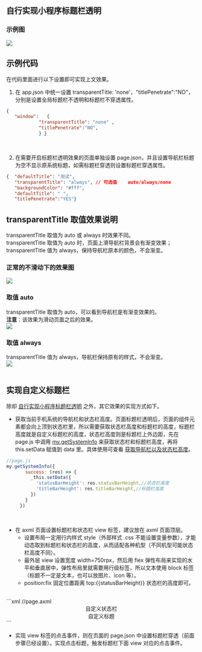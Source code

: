 
## 自行实现小程序标题栏透明

### 示例图
![](https://gw.alipayobjects.com/zos/sptworksff_prod/dd86db05-79ee-4903-b371-414514074a72.png#align=left&display=inline&height=345&margin=%5Bobject%20Object%5D&originHeight=800&originWidth=450&status=done&style=none&width=194)

## 示例代码 
在代码里面进行以下设置即可实现上文效果。

1. 在 app.json 中统一设置 transparentTitle: 'none'，"titlePenetrate":"NO"，分别是设置全局标题栏不透明和标题栏不穿透属性。

```json
{
   "window":   {         
            "transparentTitle": "none" ,   
            "titlePenetrate":"NO",
            } }
```
 

2. 在需要开启标题栏透明效果的页面单独设置 page.json，并且设置导航栏标题为空不显示原系统标题，如需标题栏穿透则设置标题栏穿透属性。

```json
{  "defaultTitle": "测试", 
   "transparentTitle": "always", // 可选值    auto/always/none 
   "backgroundColor": "#fff",  
   "defaultTitle": " ", 
   "titlePenetrate":"YES"}
```

## transparentTitle 取值效果说明
transparentTitle 取值为 auto 或 always 时效果不同。<br />transparentTitle 取值为 auto 时，页面上滑导航栏背景会有渐变效果；transparentTitle 值为 always，保持导航栏原本的颜色，不会渐变。<br />

### 正常的不滑动下的效果图
![](https://gw.alipayobjects.com/zos/sptworksff_prod/be3c2e23-fe84-41d3-9626-20ced1a1aa8f.png#align=left&display=inline&height=532&margin=%5Bobject%20Object%5D&originHeight=800&originWidth=450&status=done&style=none&width=299)

### 取值 auto
transparentTitle 取值为 auto，可以看到导航栏是有渐变效果的。<br />**注意**：该效果为滑动页面之后的效果。<br />![](https://gw.alipayobjects.com/zos/sptworksff_prod/03673e9b-e674-48d0-8412-59d5371958c8.png#align=left&display=inline&height=528&margin=%5Bobject%20Object%5D&originHeight=800&originWidth=450&status=done&style=none&width=297)

### 取值 always
transparentTitle 值为 always，导航栏保持原有的样式，不会渐变。<br />![](https://gw.alipayobjects.com/zos/sptworksff_prod/f4afc881-56d6-4afc-85fe-5b007ba73293.png#align=left&display=inline&height=524&margin=%5Bobject%20Object%5D&originHeight=800&originWidth=450&status=done&style=none&width=295)<br /> 

## 实现自定义标题栏
除却 [自行实现小程序标题栏透明](https://opendocs.alipay.com/support/01rb0y#%E4%BA%8C%E3%80%81%E8%87%AA%E8%A1%8C%E5%AE%9E%E7%8E%B0%E5%B0%8F%E7%A8%8B%E5%BA%8F%E6%A0%87%E9%A2%98%E6%A0%8F%E9%80%8F%E6%98%8E) 之外，其它效果的实现方式如下。

- 获取当前手机系统的导航栏和状态栏高度。页面标题栏透明后，页面的组件元素都会向上顶到状态栏里，所以需要获取状态栏高度和标题栏的高度，标题栏高度就是自定义标题栏的高度，状态栏高度则是标题栏上外边距，先在 page.js 中调用 [my.getSystemInfo](https://opendocs.alipay.com/mini/api/system-info) 来获取状态栏和标题栏高度，再将 this.setData 赋值到 data 里。具体使用可查看 [获取导航栏以及状态栏高度](https://opendocs.alipay.com/support/01rb3f)。

```javascript
//page.js 
my.getSystemInfo({       
       success: (res) => {
         _this.setData({
           'statusBarHeight': res.statusBarHeight,//状态栏高度
           'titleBarHeight': res.titleBarHeight,//标题栏高度         
         })
       }
     })
```
 

- 在 axml 页面设置标题栏和状态栏 view 标签，建议放在 axml 页面顶层。
   - 设置布局一定用行内样式 style（外部样式 .css 不能设置变量参数），才能动态取到标题栏和状态栏的高度，从而适配各种机型（不同机型可能状态栏高度不同）。
   - 最外层 view 设置宽度 width=750rpx，然后用 flex 弹性布局来实现的水平和垂直居中，弹性布局里就需要用行级标签，所以文本使用 block 标签（标题不一定是文本，也可以放图片、icon 等）。
   - position:fix 固定位置距离 top:{{statusBarHeight}} 状态栏的高度即可。

<br />
```xml
//page.axml 
<view style="height:px; 
      backgroundColor:red; 
      text-align: center;
      justify-content:center; 
      display: flex; 
      align-items: center;">自定义状态栏</view>
<view style="height:px; 
            backgroundColor:#108ee9;
            ext-align: center;
            justify-content:center; 
            display: flex;
            align-items: center;"
            onTap="test">自定义标题</view>
```
 

- 实现 view 标签的点击事件，则在页面的 page.json 中设置标题栏穿透（前面步骤已经设置）。实现点击标题，触发标题栏下面 view 对应的点击事件。

 <br /> 
